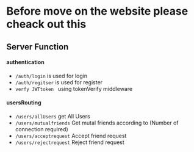 # Before move on the website please cheack out this

## Server Function
#### authentication
- `/auth/login` is used for login
- `/auth/regitser` is used for register
- `verfy JWTtoken ` using tokenVerify middleware

#### usersRouting
- `/users/allUsers` get All Users
- `/users/mutualfriends` Get mutal friends according to (Number of connection required)
- `/users/acceptrequest` Accept friend request
- `/users/rejectrequest` Reject friend request
